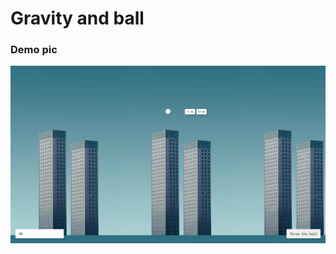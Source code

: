 # Gravity and ball

### Demo pic

![image](<https://github.com/Abhishekkumar2021/Gravity_and_Ball/blob/87b5ef32af46e4aaad2abefd2e7ab2fa1374e4b5/2022-01-22%20(2).png>)
